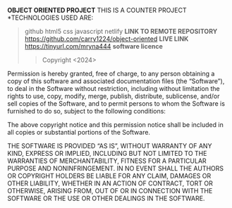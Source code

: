 **OBJECT ORIENTED PROJECT**
THIS IS A COUNTER PROJECT
*TECHNOLOGIES USED ARE:
>github
>html5
>css
>javascript
>netlify
**LINK TO REMOTE REPOSITORY**
https://github.com/carry1224/object-oriented
**LIVE LINK**
https://tinyurl.com/mryna444
**software licence**
>>Copyright <2024> <CATHERINE CARRY>

Permission is hereby granted, free of charge, to any person obtaining a copy of this software and associated documentation files (the “Software”), to deal in the Software without restriction, including without limitation the rights to use, copy, modify, merge, publish, distribute, sublicense, and/or sell copies of the Software, and to permit persons to whom the Software is furnished to do so, subject to the following conditions:

The above copyright notice and this permission notice shall be included in all copies or substantial portions of the Software.

THE SOFTWARE IS PROVIDED “AS IS”, WITHOUT WARRANTY OF ANY KIND, EXPRESS OR IMPLIED, INCLUDING BUT NOT LIMITED TO THE WARRANTIES OF MERCHANTABILITY, FITNESS FOR A PARTICULAR PURPOSE AND NONINFRINGEMENT. IN NO EVENT SHALL THE AUTHORS OR COPYRIGHT HOLDERS BE LIABLE FOR ANY CLAIM, DAMAGES OR OTHER LIABILITY, WHETHER IN AN ACTION OF CONTRACT, TORT OR OTHERWISE, ARISING FROM, OUT OF OR IN CONNECTION WITH THE SOFTWARE OR THE USE OR OTHER DEALINGS IN THE SOFTWARE.

